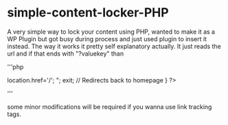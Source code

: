 # simple-content-locker-PHP
A very simple way to lock your content using PHP, wanted to make it as a WP Plugin but got busy during process and just used plugin to insert it instead. The way it works it pretty self explanatory actually. It just reads the url and if that ends with "?valuekey" than 



'''php
<?php
$uri = $_SERVER['REQUEST_URI'];  
$protocol = ((!empty($_SERVER['HTTPS']) && $_SERVER['HTTPS'] != 'off') || $_SERVER['SERVER_PORT'] == 443) ? "https://" : "http://";
$url = $protocol . $_SERVER['HTTP_HOST'] . $_SERVER['REQUEST_URI'];
$parse = parse_url($url);
$path =$parse['query'];
if($path  == "valuekey"){ //change valuekey to whatever you want
  // Do nothing..page loads normally.
    }else{
echo "<script> location.href='/'; </script>";
        exit;
         // Redirects back to homepage
    }
?>
'''


some minor modifications will be required if you wanna use link tracking tags.
